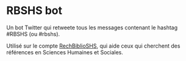 # RBSHS bot

Un bot Twitter qui retweete tous les messages contenant le hashtag #RBSHS (ou #rbshs).

Utilisé sur le compte [RechBiblioSHS](https://twitter.com/RechBiblioSHS), qui aide ceux qui cherchent des références en Sciences Humaines et Sociales.